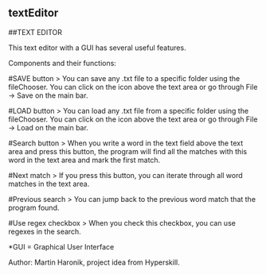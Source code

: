 ## textEditor

##TEXT EDITOR

This text editor with a GUI has several useful features.

Components and their functions:

#SAVE button > You can save any .txt file to a specific folder using the fileChooser. 
You can click on the icon above the text area or go through File -> Save on the main bar.

#LOAD button > You can load any .txt file from a specific folder using the fileChooser. 
You can click on the icon above the text area or go through File -> Load on the main bar.

#Search button > When you write a word in the text field above the text area and press this button,
the program will find all the matches with this word in the text area and mark the first match.

#Next match > If you press this button, you can iterate through all word matches in the text area.

#Previous search > You can jump back to the previous word match that the program found.

#Use regex checkbox > When you check this checkbox, you can use regexes in the search.

*GUI = Graphical User Interface

Author: Martin Haronik, project idea from Hyperskill.
